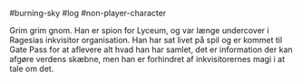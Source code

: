 #burning-sky #log #non-player-character

Grim grim gnom. Han er spion for Lyceum, og var længe undercover i Ragesias inkvisitor organisation. Han har sat livet på spil og er kommet til Gate Pass for at aflevere alt hvad han har samlet, det er information der kan afgøre verdens skæbne, men han er forhindret af inkvisitorernes magi i at tale om det.
